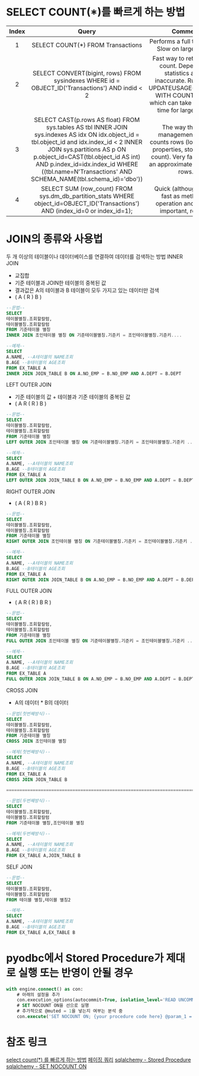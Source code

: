 # SELECT COUNT(*)를 빠르게 하는 방법

|<center>Index</center>|<center>Query</center>|<center>Comment</center>|
|:--------------------:|:--------------------:|:----------------------:|
|1|SELECT COUNT(*) FROM Transactions|Performs a full table scan. Slow on large tables.|
|2|SELECT CONVERT(bigint, rows) FROM sysindexes WHERE id = OBJECT_ID('Transactions') AND indid < 2|Fast way to retrieve row count. Depends on statistics and is inaccurate. Run DBCC UPDATEUSAGE(Database) WITH COUNT_ROWS, which can take significant time for large tables.|
|3|SELECT CAST(p.rows AS float) FROM sys.tables AS tbl INNER JOIN sys.indexes AS idx ON idx.object_id = tbl.object_id and idx.index_id < 2 INNER JOIN sys.partitions AS p ON p.object_id=CAST(tbl.object_id AS int) AND p.index_id=idx.index_id WHERE ((tbl.name=N'Transactions' AND SCHEMA_NAME(tbl.schema_id)='dbo'))|The way the SQL management studio counts rows (look at table properties, storage, row count). Very fast, but still an approximate number of rows.|
|4|SELECT SUM (row_count) FROM sys.dm_db_partition_stats WHERE object_id=OBJECT_ID('Transactions') AND (index_id=0 or index_id=1);|Quick (although not as fast as method 2) operation and equally important, reliable.|

# JOIN의 종류와 사용법
두 개 이상의 테이블이나 데이터베이스를 연결하여 데이터를 검색하는 방법
INNER JOIN
- 교집합
- 기준 테이블과 JOIN한 테이블의 중복된 값
- 결과값은 A의 테이블과 B 테이블이 모두 가지고 있는 데이터만 검색
- (  A  ( R )  B  )
```sql
--문법--
SELECT
테이블별칭.조회할칼럼,
테이블별칭.조회할칼럼
FROM 기준테이블 별칭
INNER JOIN 조인테이블 별칭 ON 기준테이블별칭.기준키 = 조인테이블별칭.기준키....

--예제--
SELECT
A.NAME, --A테이블의 NAME조회
B.AGE --B테이블의 AGE조회
FROM EX_TABLE A
INNER JOIN JOIN_TABLE B ON A.NO_EMP = B.NO_EMP AND A.DEPT = B.DEPT
```
LEFT OUTER JOIN
- 기준 테이블의 값 + 테이블과 기준 테이블의 중복된 값
- (  A R  ( R )  B  )
```sql
--문법--
SELECT
테이블별칭.조회할칼럼,
테이블별칭.조회할칼럼
FROM 기준테이블 별칭
LEFT OUTER JOIN 조인테이블 별칭 ON 기준테이블별칭.기준키 = 조인테이블별칭.기준키 .....

--예제--
SELECT
A.NAME, --A테이블의 NAME조회
B.AGE --B테이블의 AGE조회
FROM EX_TABLE A
LEFT OUTER JOIN JOIN_TABLE B ON A.NO_EMP = B.NO_EMP AND A.DEPT = B.DEPT
```
RIGHT OUTER JOIN
- (  A  ( R )  B R  )
```sql
--문법--
SELECT
테이블별칭.조회할칼럼,
테이블별칭.조회할칼럼
FROM 기준테이블 별칭
RIGHT OUTER JOIN 조인테이블 별칭 ON 기준테이블별칭.기준키 = 조인테이블별칭.기준키 .....

--예제--
SELECT
A.NAME, --A테이블의 NAME조회
B.AGE --B테이블의 AGE조회
FROM EX_TABLE A
RIGHT OUTER JOIN JOIN_TABLE B ON A.NO_EMP = B.NO_EMP AND A.DEPT = B.DEPT
```
FULL OUTER JOIN
- (  A R  ( R )  B R  )
```sql
--문법--
SELECT
테이블별칭.조회할칼럼,
테이블별칭.조회할칼럼
FROM 기준테이블 별칭
FULL OUTER JOIN 조인테이블 별칭 ON 기준테이블별칭.기준키 = 조인테이블별칭.기준키 .....

--예제--
SELECT
A.NAME, --A테이블의 NAME조회
B.AGE --B테이블의 AGE조회
FROM EX_TABLE A
FULL OUTER JOIN JOIN_TABLE B ON A.NO_EMP = B.NO_EMP AND A.DEPT = B.DEPT
```
CROSS JOIN
- A의 데이터 * B의 데이터
```sql
--문법(첫번째방식)--
SELECT
테이블별칭.조회할칼럼,
테이블별칭.조회할칼럼
FROM 기준테이블 별칭
CROSS JOIN 조인테이블 별칭

--예제(첫번째방식)--
SELECT
A.NAME, --A테이블의 NAME조회
B.AGE --B테이블의 AGE조회
FROM EX_TABLE A
CROSS JOIN JOIN_TABLE B

=====================================================================================

--문법(두번째방식)--
SELECT
테이블별칭.조회할칼럼,
테이블별칭.조회할칼럼
FROM 기준테이블 별칭,조인테이블 별칭

--예제(두번째방식)--
SELECT
A.NAME, --A테이블의 NAME조회
B.AGE --B테이블의 AGE조회
FROM EX_TABLE A,JOIN_TABLE B
```
SELF JOIN
```sql
--문법--
SELECT
테이블별칭.조회할칼럼,
테이블별칭.조회할칼럼
FROM 테이블 별칭,테이블 별칭2

--예제--
SELECT
A.NAME, --A테이블의 NAME조회
B.AGE --B테이블의 AGE조회
FROM EX_TABLE A,EX_TABLE B
```

# pyodbc에서 Stored Procedure가 제대로 실행 또는 반영이 안될 경우
```sql
with engine.connect() as con:
    # 아래의 설정을 추가
    con.execution_options(autocommit=True, isolation_level='READ UNCOMMITTED')
    # SET NOCOUNT ON을 선으로 실행
    # 추가적으로 @muted = 1을 넣는지 여부는 분석 중
    con.execute('SET NOCOUNT ON; {your procedure code here} @param_1 = 'variable')
```

# 참조 링크
[select count(*) 를 빠르게 하는 방법](https://paulus78.tistory.com/entry/select-count-를-빠르게-하는-방법)
[페이징 쿼리](https://roqkffhwk.tistory.com/146)
[sqlalchemy - Stored Procedure](https://docs.sqlalchemy.org/en/13/core/connections.html)
[sqlalchemy - SET NOCOUNT ON](https://stackoverflow.com/questions/24458430/make-python-wait-for-stored-procedure-to-finish-executing)